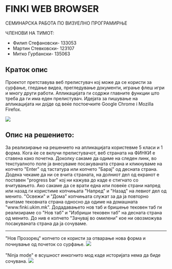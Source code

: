 <h1> <b> FINKI WEB BROWSER </b> </h1>
СЕМИНАРСКА РАБОТА ПО ВИЗУЕЛНО ПРОГРАМИРЊЕ

ЧЛЕНОВИ НА ТИМОТ:

<ul>
<li> Филип Стефановски- 133053 </li>

<li> Мартин Стевковски- 123107 </li>

<li> Митко Гурбански- 135063 </li>
</ul>

<h2> <b> Краток опис </b> </h2>
<p>Проектот претставува веб прелистувач кој може да се користи за сурфање, гледање видеа, прегледување документи, играње флеш игри
и многу други работи. Апликацијата ги содржи главните функции што треба да ги има еден прелистувач. Идејата за пишување на
апликацијата ни дојде од веќе постоечките Google Chrome i Mozilla Firefox. </p>
<img src="http://i.imgur.com/cHq2cZU.jpg">
<h2> <b> Опис на решението: </b> </h2>

<p>
За реализирање на решението на апликацијата користевме 5 класи и 1 форма. Кога ќе се вклучи прелистувачот, веб страната на ФИНКИ 
е ставена како почетна. Доколку сакаме да одиме на следен линк, во текстуалното поле ја внесуваме посакуваната страна и кликнуваме
на копчето "Enter" од тастатура или копчето "Барај" од десната страна. Додека чекаме да ни се вчита страната, на долниот дел од
екранот е поставен "progress bar" кој ни кажува до каде е стигнато со вчитувањето. Ако сакаме да се врати една или повеќе страни
напред или назад ги користиме копчињата "Напред" и "Назад" на левиот дел од менито. "Освежи" и "Дома" копчињата служат за да 
ја повторно вчитаме тековната страна односно да одиме на домашната "www.finki.ukim.mk". Додадавањето нов таб и бришење тековен таб
ги реализираме со "Нов таб" и "Избриши тековен таб" на десната страна од менито. До нив е копчето "Зачувај во омилени" кое ни 
овозможува посакуваната страна да ја сочуваме.
</p>

<hr>
"Нов Прозорец" копчето се користи за отварање нова форма и почнување од почеток со сурфање. 
<img src="http://i.imgur.com/8gBvUjy.jpg"/>
<br>
<br>
"Ninja mode" е всушност инкогнито мод каде историјата нема да биде сочувана.
<img src="http://i.imgur.com/5mVUSv0.jpg"/>
<br>
<br>
